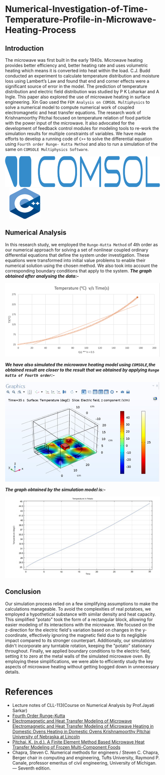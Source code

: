 # Numerical-Investigation-of-Time-Temperature-Profile-in-Microwave-Heating-Process

## Introduction
The microwave was first built in the early 1940s. Microwave heating provides better
efficiency and, better heating rate and uses volumetric heating which means it is
converted into heat within the load. C.J. Budd conducted an experiment to calculate
temperature distribution and moisture loss using Lambert’s Law and found that end and
corner effects were a significant source of error in the model. The prediction of
temperature distribution and electric field distribution was studied by P K Loharkar and A
Ingle. This paper also explored the use of microwave heating in surface engineering. Xin
Gao used the `FEM Analysis on COMSOL Multiphysics` to solve a numerical model to
compute numerical work of coupled electromagnetic and heat transfer equations.
The research work of Krishnamoorthy Pitchai focused on temperature relation of food
particle with the power input of the microwave. It also advocated for the development of
feedback control modules for modeling tools to re-work the simulation results for
multiple constraints of variables. We have made efforts to develop a running code of `C++`
to solve the differential equation using `Fourth order Runge- Kutta Method` and also to run
a simulation of the same on `COMSOLE Multiphysics Software`.

<img src="/COMSOL/coms.png" width="650" height = "100"> <img style="padding-left: 10px"> <img src="/COMSOL/c++.png" width="100" height = "100">

## Numerical Analysis
In this research study, we employed the `Runge-Kutta Method` of 4th order as our numerical approach for solving a set of nonlinear coupled ordinary differential equations that define the system under investigation. These equations were transformed into initial value problems to enable their numerical solution using the chosen method. We also took into account the corresponding boundary conditions that apply to the system.
***The graph obtained after analysing the data:-***

![](/COMSOL/out1.png)

***We have also simulated the microwave heating model using `COMSOLE`,the obtained result are closer to the result that we obtained by applying `Runge kutta of Fourth order`:-***

![](/COMSOL/img_2.jpg)

***The graph obtained by the simulation model is:-***

![](COMSOL/img_5.jpg)

## Conclusion
Our simulation process relied on a few simplifying assumptions to make the calculations manageable. To avoid the complexities of real potatoes, we employed a hypothetical substance with similar density and heat capacity. This simplified "potato" took the form of a rectangular block, allowing for easier modeling of its interactions with the microwave. We focused on the z-direction for the electric field's variation based on changes in the y-coordinate, effectively ignoring the magnetic field due to its negligible impact compared to its stronger counterpart. Additionally, our simulations didn't incorporate any turntable rotation, keeping the "potato" stationary throughout. Finally, we applied boundary conditions to the electric field, setting it to zero at the metal walls of the simulated microwave oven. By employing these simplifications, we were able to efficiently study the key aspects of microwave heating without getting bogged down in unnecessary details.

# References
+ Lecture notes of CLL-113(Course on Numerical Analysis by Prof.Jayati Sarkar)
+ [Fourth Order Runge-Kutta](https://lpsa.swarthmore.edu/NumInt/NumIntFourth.html)
+ [Electromagnetic and Heat Transfer Modeling of Microwave Electromagnetic and Heat
Transfer Modeling of Microwave Heating in Domestic Ovens Heating in Domestic Ovens
Krishnamoorthy Pitchai University of Nebraska at Lincoln](pkrishnamoorthy@huskers.unl.edu)
+ [Pitchai, K. (n.d.). A Finite Element Method Based Microwave Heat Transfer Modeling of
Frozen Multi-Component Foods](http://digitalcommons.unl.edu/foodscidisshttp://digitalcommons.unl.edu/foodscidiss/56)
+ Chapra, Steven C. Numerical methods for engineers / Steven C. Chapra, Berger chair in
computing and engineering, Tufts University, Raymond P. Canale, professor emeritus of civil
engineering, University of Michigan. — Seventh edition.



